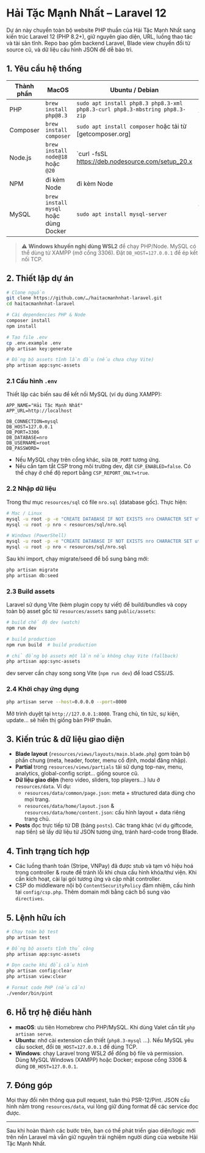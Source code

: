 # Hải Tặc Mạnh Nhất – Laravel 12

Dự án này chuyển toàn bộ website PHP thuần của Hải Tặc Mạnh Nhất sang kiến trúc Laravel 12 (PHP 8.2+), giữ nguyên giao diện, URL, luồng thao tác và tài sản tĩnh. Repo bao gồm backend Laravel, Blade view chuyển đổi từ source cũ, và dữ liệu cấu hình JSON để dễ bảo trì.

## 1. Yêu cầu hệ thống
| Thành phần | MacOS | Ubuntu / Debian | Windows |
|------------|-------|-----------------|---------|
| PHP        | `brew install php@8.3` | `sudo apt install php8.3 php8.3-xml php8.3-curl php8.3-mbstring php8.3-zip` | Cài [PHP 8.3](https://windows.php.net/download/) và thêm vào `PATH`
| Composer   | `brew install composer` | `sudo apt install composer` hoặc tải từ [getcomposer.org] | Tải installer từ [getcomposer.org]
| Node.js    | `brew install node@18` hoặc `@20` | `curl -fsSL https://deb.nodesource.com/setup_20.x | sudo -E bash - && sudo apt install nodejs` | Cài [Node.js LTS (>=18.18)](https://nodejs.org)
| NPM        | đi kèm Node | đi kèm Node | đi kèm Node |
| MySQL      | `brew install mysql` hoặc dùng Docker | `sudo apt install mysql-server` | Dùng MySQL trong XAMPP (khuyến nghị) hoặc MySQL Community Server |

> ⚠️ **Windows khuyến nghị dùng WSL2** để chạy PHP/Node. MySQL có thể dùng từ XAMPP (mở cổng 3306). Đặt `DB_HOST=127.0.0.1` để ép kết nối TCP.

## 2. Thiết lập dự án
```bash
# Clone nguồn
git clone https://github.com/…/haitacmanhnhat-laravel.git
cd haitacmanhnhat-laravel

# Cài dependencies PHP & Node
composer install
npm install

# Tạo file .env
cp .env.example .env
php artisan key:generate

# Đồng bộ assets tĩnh lần đầu (nếu chưa chạy Vite)
php artisan app:sync-assets
```

### 2.1 Cấu hình `.env`
Thiết lập các biến sau để kết nối MySQL (ví dụ dùng XAMPP):
```
APP_NAME="Hải Tặc Mạnh Nhất"
APP_URL=http://localhost

DB_CONNECTION=mysql
DB_HOST=127.0.0.1
DB_PORT=3306
DB_DATABASE=nro
DB_USERNAME=root
DB_PASSWORD=
```
- Nếu MySQL chạy trên cổng khác, sửa `DB_PORT` tương ứng.
- Nếu cần tạm tắt CSP trong môi trường dev, đặt `CSP_ENABLED=false`. Có thể chạy ở chế độ report bằng `CSP_REPORT_ONLY=true`.

### 2.2 Nhập dữ liệu
Trong thư mục `resources/sql` có file `nro.sql` (database gốc). Thực hiện:
```bash
# Mac / Linux
mysql -u root -p -e "CREATE DATABASE IF NOT EXISTS nro CHARACTER SET utf8mb4 COLLATE utf8mb4_general_ci;"
mysql -u root -p nro < resources/sql/nro.sql

# Windows (PowerShell)
mysql -u root -p -e "CREATE DATABASE IF NOT EXISTS nro CHARACTER SET utf8mb4 COLLATE utf8mb4_general_ci;"
mysql -u root -p nro < resources/sql/nro.sql
```

Sau khi import, chạy migrate/seed để bổ sung bảng mới:
```bash
php artisan migrate
php artisan db:seed
```

### 2.3 Build assets
Laravel sử dụng Vite (kèm plugin copy tự viết) để build/bundles và copy toàn bộ asset gốc từ `resources/assets` sang `public/assets`:
```bash
# build chế độ dev (watch)
npm run dev

# build production
npm run build  # build production

# chỉ đồng bộ assets một lần nếu không chạy Vite (fallback)
php artisan app:sync-assets
```

dev server cần chạy song song Vite (`npm run dev`) để load CSS/JS.

### 2.4 Khởi chạy ứng dụng
```bash
php artisan serve --host=0.0.0.0 --port=8000
```
Mở trình duyệt tại `http://127.0.0.1:8000`. Trang chủ, tin tức, sự kiện, update… sẽ hiển thị giống bản PHP thuần.

## 3. Kiến trúc & dữ liệu giao diện
- **Blade layout** (`resources/views/layouts/main.blade.php`) gom toàn bộ phần chung (meta, header, footer, menu cố định, modal đăng nhập).
- **Partial** trong `resources/views/partials` tái sử dụng top-nav, menu, analytics, global-config script… giống source cũ.
- **Dữ liệu giao diện** (hero video, sliders, top players…) lưu ở `resources/data`. Ví dụ:
  - `resources/data/common/page.json`: meta + structured data dùng cho mọi trang.
  - `resources/data/home/layout.json` & `resources/data/home/content.json`: cấu hình layout + data riêng trang chủ.
- **Posts** đọc trực tiếp từ DB (bảng `posts`). Các trang khác (ví dụ giftcode, nap tiền) sẽ lấy dữ liệu từ JSON tương ứng, tránh hard-code trong Blade.

## 4. Tình trạng tích hợp
- Các luồng thanh toán (Stripe, VNPay) đã được stub và tạm vô hiệu hoá trong controller & route để tránh lỗi khi chưa cấu hình khóa/thư viện. Khi cần kích hoạt, cài lại gói tương ứng và cập nhật controller.
- CSP do middleware nội bộ `ContentSecurityPolicy` đảm nhiệm, cấu hình tại `config/csp.php`. Thêm domain mới bằng cách bổ sung vào `directives`.

## 5. Lệnh hữu ích
```bash
# Chạy toàn bộ test
php artisan test

# Đồng bộ assets tĩnh thủ công
php artisan app:sync-assets

# Dọn cache khi đổi cấu hình
php artisan config:clear
php artisan view:clear

# Format code PHP (nếu cần)
./vendor/bin/pint
```

## 6. Hỗ trợ hệ điều hành
- **macOS**: ưu tiên Homebrew cho PHP/MySQL. Khi dùng Valet cần tắt `php artisan serve`.
- **Ubuntu**: nhớ cài extension cần thiết (`php8.3-mysql` …). Nếu MySQL yêu cầu socket, đổi `DB_HOST=127.0.0.1` để dùng TCP.
- **Windows**: chạy Laravel trong WSL2 để đồng bộ file và permission. Dùng MySQL Windows (XAMPP) hoặc Docker; expose cổng 3306 & dùng `DB_HOST=127.0.0.1`.

## 7. Đóng góp
Mọi thay đổi nên thông qua pull request, tuân thủ PSR-12/Pint. JSON cấu hình nằm trong `resources/data`, vui lòng giữ đúng format để các service đọc được.

---
Sau khi hoàn thành các bước trên, bạn có thể phát triển giao diện/logic mới trên nền Laravel mà vẫn giữ nguyên trải nghiệm người dùng của website Hải Tặc Mạnh Nhất.
